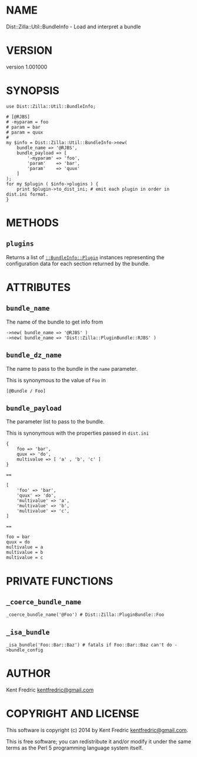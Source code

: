 # NAME

Dist::Zilla::Util::BundleInfo - Load and interpret a bundle

# VERSION

version 1.001000

# SYNOPSIS

    use Dist::Zilla::Util::BundleInfo;

    # [@RJBS]
    # -myparam = foo
    # param = bar
    # param = quux
    #
    my $info = Dist::Zilla::Util::BundleInfo->new(
        bundle_name => '@RJBS',
        bundle_payload => [
            '-myparam' => 'foo',
            'param'    => 'bar',
            'param'    => 'quux'
        ]
    );
    for my $plugin ( $info->plugins ) {
        print $plugin->to_dist_ini; # emit each plugin in order in dist.ini format.
    }

# METHODS

## `plugins`

Returns a list of [`::BundleInfo::Plugin`](https://metacpan.org/pod/Dist::Zilla::Util::BundleInfo::Plugin) instances
representing the configuration data for each section returned by the bundle.

# ATTRIBUTES

## `bundle_name`

The name of the bundle to get info from

    ->new( bundle_name => '@RJBS' )
    ->new( bundle_name => 'Dist::Zilla::PluginBundle::RJBS' )

## `bundle_dz_name`

The name to pass to the bundle in the `name` parameter.

This is synonymous to the value of `Foo` in

    [@Bundle / Foo]

## `bundle_payload`

The parameter list to pass to the bundle.

This is synonymous with the properties passed in `dist.ini`

    {
        foo => 'bar',
        quux => 'do',
        multivalue => [ 'a' , 'b', 'c' ]
    }

`==`

    [
        'foo' => 'bar',
        'quux' => 'do',
        'multivalue' => 'a',
        'multivalue' => 'b',
        'multivalue' => 'c',
    ]

`==`

    foo = bar
    quux = do
    multivalue = a
    multivalue = b
    multivalue = c

# PRIVATE FUNCTIONS

## `_coerce_bundle_name`

    _coerce_bundle_name('@Foo') # Dist::Zilla::PluginBundle::Foo

## `_isa_bundle`

    _isa_bundle('Foo::Bar::Baz') # fatals if Foo::Bar::Baz can't do ->bundle_config

# AUTHOR

Kent Fredric <kentfredric@gmail.com>

# COPYRIGHT AND LICENSE

This software is copyright (c) 2014 by Kent Fredric <kentfredric@gmail.com>.

This is free software; you can redistribute it and/or modify it under
the same terms as the Perl 5 programming language system itself.
